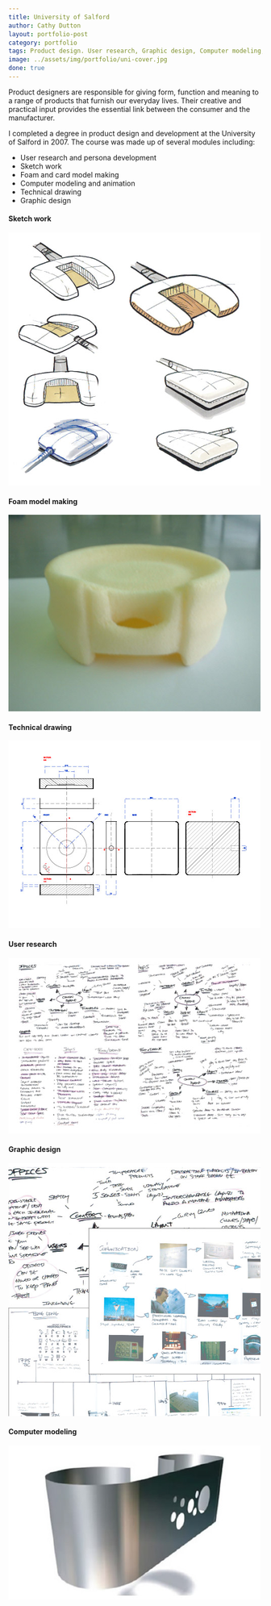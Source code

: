 ```yaml
---
title: University of Salford
author: Cathy Dutton
layout: portfolio-post
category: portfolio
tags: Product design. User research, Graphic design, Computer modeling, Model making, Autocad
image: ../assets/img/portfolio/uni-cover.jpg
done: true
---
```


<p class="highlight-quote">Product designers are responsible for giving form, function and meaning to a range of products that furnish our everyday lives. Their creative and practical input provides the essential link between the consumer and the manufacturer. </p>

<p>I completed a degree in product design and development at the University of Salford in 2007. The course was made up of several modules including:</p>

- User research and persona development
- Sketch work
- Foam and card model making
- Computer modeling and animation
- Technical drawing
- Graphic design

<section class="portfolio-images">
<div class="portfolio-piece-wrapper">
<h4>Sketch work</h4>
    <div class="portfolio-piece">
        <img src="../assets/img/portfolio/uni/sketching.jpg" class="portfolio-piece__img"  alt="Sketch work">
    </div>
</div>
<div class="portfolio-piece-wrapper">
<h4>Foam model making</h4>
    <div class="portfolio-piece">
        <img src="../assets/img/portfolio/uni/models.jpg" class="portfolio-piece__img"  alt="Model making">
    </div>
</div>
</section>

<section class="portfolio-images">
    <div class="portfolio-piece-wrapper">
    <h4>Technical drawing</h4>
        <div class="portfolio-piece">
            <img src="../assets/img/portfolio/uni/autocad.jpg" class="portfolio-piece__img"  alt="Technical drawing">
        </div>
    </div>
<div class="portfolio-piece-wrapper">
    <h4>User research</h4>
        <div class="portfolio-piece">
            <img src="../assets/img/portfolio/uni/user-research.jpg" class="portfolio-piece__img"  alt="User research">
        </div>
    </div>
</section>

<section class="portfolio-images">
    <div class="portfolio-piece-wrapper">
    <h4>Graphic design</h4>
        <div class="portfolio-piece">
            <img src="../assets/img/portfolio/uni/graphic-design.jpg" class="portfolio-piece__img"  alt="Graphic design">
        </div>
    </div>
    <div class="portfolio-piece-wrapper">
<h4>Computer modeling</h4>
    <div class="portfolio-piece">
        <img src="../assets/img/portfolio/uni/computer-modeling.jpg" class="portfolio-piece__img"  alt="Computer modeling">
    </div>
</div>
</section>













